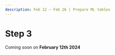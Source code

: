 ```yaml
---
description: Feb 12 – Feb 26 | Prepare ML tables
---
```


# Step 3

Coming soon on **February 12th 2024**

